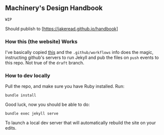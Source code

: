 ## Machinery's Design Handbook

`WIP`

Should publish to [https://jakeread.github.io/handbook]

### How this (the website) Works

I've basically copied [this](https://github.com/just-the-docs/just-the-docs-template/tree/main) and the `.github/workflows` info does the magic, instructing github's servers to run Jekyll and pub the files on `push` events to this repo. Not true of the `draft` branch.

### How to dev locally

Pull the repo, and make sure you have Ruby installed. Run:

```
bundle install
```

Good luck, now you should be able to do:

```
bundle exec jekyll serve 
```

To launch a local dev server that will automatically rebuild the site on your edits. 